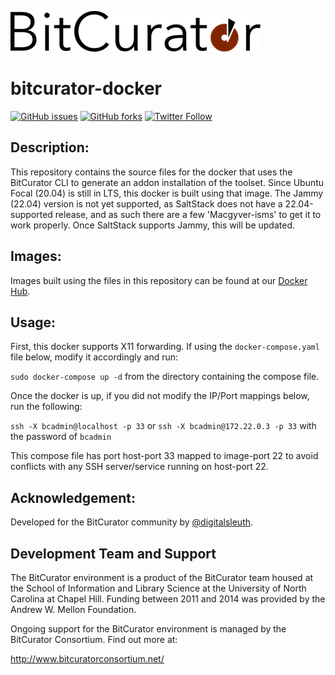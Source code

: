 ![Logo](https://github.com/BitCurator/bitcurator.github.io/blob/main/logos/BitCurator-Basic-400px.png)

# bitcurator-docker

[![GitHub issues](https://img.shields.io/github/issues/bitcurator/bitcurator-docker.svg)](https://github.com/bitcurator/bitcurator-docker/issues)
[![GitHub forks](https://img.shields.io/github/forks/bitcurator/bitcurator-docker.svg)](https://github.com/bitcurator/bitcurator-docker/network)
[![Twitter Follow](https://img.shields.io/twitter/follow/bitcurator.svg?style=social&label=Follow)](https://twitter.com/bitcurator)

## Description:

This repository contains the source files for the docker that uses the BitCurator CLI to generate an addon installation of the toolset. Since Ubuntu Focal (20.04) is still in LTS, this docker is built using that image. The Jammy (22.04) version is not yet supported, as SaltStack does not have a 22.04-supported release, and as such there are a few 'Macgyver-isms' to get it to work properly. Once SaltStack supports Jammy, this will be updated.

## Images:

Images built using the files in this repository can be found at our [Docker Hub](https://hub.docker.com/r/bitcurator/bitcurator).

## Usage:

First, this docker supports X11 forwarding. If using the ```docker-compose.yaml``` file below, modify it accordingly and run:

```sudo docker-compose up -d``` from the directory containing the compose file.

Once the docker is up, if you did not modify the IP/Port mappings below, run the following:

```ssh -X bcadmin@localhost -p 33``` or ```ssh -X bcadmin@172.22.0.3 -p 33``` with the password of ```bcadmin```

This compose file has port host-port 33 mapped to image-port 22 to avoid conflicts with any SSH server/service running on host-port 22.

## Acknowledgement:

Developed for the BitCurator community by [@digitalsleuth](https://github.com/digitalsleuth).

## Development Team and Support

The BitCurator environment is a product of the BitCurator team housed at the School of Information and Library Science at the University of North Carolina at Chapel Hill. Funding between 2011 and 2014 was provided by the Andrew W. Mellon Foundation.

Ongoing support for the BitCurator environment is managed by the BitCurator Consortium. Find out more at:

http://www.bitcuratorconsortium.net/

